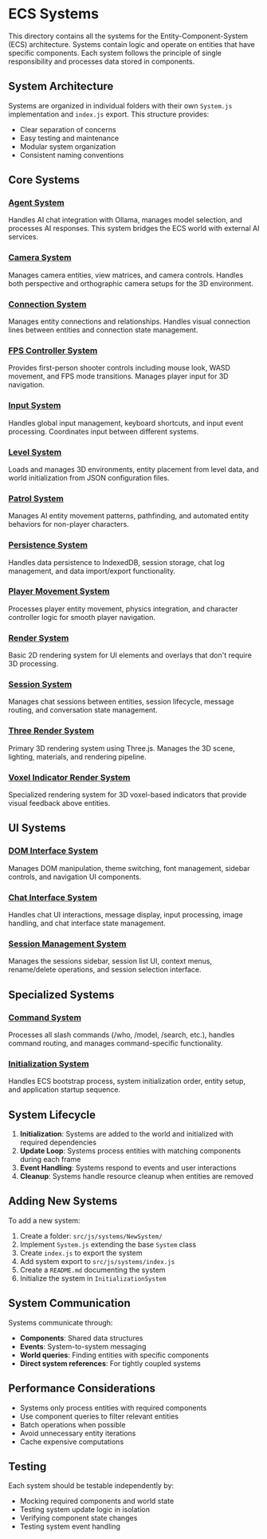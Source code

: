 # ECS Systems

This directory contains all the systems for the Entity-Component-System (ECS) architecture. Systems contain logic and operate on entities that have specific components. Each system follows the principle of single responsibility and processes data stored in components.

## System Architecture

Systems are organized in individual folders with their own `System.js` implementation and `index.js` export. This structure provides:

- Clear separation of concerns
- Easy testing and maintenance  
- Modular system organization
- Consistent naming conventions

## Core Systems

### [Agent System](./Agent/README.md)
Handles AI chat integration with Ollama, manages model selection, and processes AI responses. This system bridges the ECS world with external AI services.

### [Camera System](./Camera/README.md)  
Manages camera entities, view matrices, and camera controls. Handles both perspective and orthographic camera setups for the 3D environment.

### [Connection System](./Connection/README.md)
Manages entity connections and relationships. Handles visual connection lines between entities and connection state management.

### [FPS Controller System](./FPSController/README.md)
Provides first-person shooter controls including mouse look, WASD movement, and FPS mode transitions. Manages player input for 3D navigation.

### [Input System](./Input/README.md)
Handles global input management, keyboard shortcuts, and input event processing. Coordinates input between different systems.

### [Level System](./Level/README.md)
Loads and manages 3D environments, entity placement from level data, and world initialization from JSON configuration files.

### [Patrol System](./Patrol/README.md)
Manages AI entity movement patterns, pathfinding, and automated entity behaviors for non-player characters.

### [Persistence System](./Persistence/README.md)
Handles data persistence to IndexedDB, session storage, chat log management, and data import/export functionality.

### [Player Movement System](./PlayerMovement/README.md)
Processes player entity movement, physics integration, and character controller logic for smooth player navigation.

### [Render System](./Render/README.md)
Basic 2D rendering system for UI elements and overlays that don't require 3D processing.

### [Session System](./Session/README.md)
Manages chat sessions between entities, session lifecycle, message routing, and conversation state management.

### [Three Render System](./ThreeRender/README.md)
Primary 3D rendering system using Three.js. Manages the 3D scene, lighting, materials, and rendering pipeline.

### [Voxel Indicator Render System](./VoxelIndicatorRender/README.md)
Specialized rendering system for 3D voxel-based indicators that provide visual feedback above entities.

## UI Systems

### [DOM Interface System](./DOMInterface/README.md)
Manages DOM manipulation, theme switching, font management, sidebar controls, and navigation UI components.

### [Chat Interface System](./ChatInterface/README.md)
Handles chat UI interactions, message display, input processing, image handling, and chat interface state management.

### [Session Management System](./SessionManagement/README.md)
Manages the sessions sidebar, session list UI, context menus, rename/delete operations, and session selection interface.

## Specialized Systems

### [Command System](./Command/README.md)
Processes all slash commands (/who, /model, /search, etc.), handles command routing, and manages command-specific functionality.

### [Initialization System](./Initialization/README.md)
Handles ECS bootstrap process, system initialization order, entity setup, and application startup sequence.

## System Lifecycle

1. **Initialization**: Systems are added to the world and initialized with required dependencies
2. **Update Loop**: Systems process entities with matching components during each frame
3. **Event Handling**: Systems respond to events and user interactions
4. **Cleanup**: Systems handle resource cleanup when entities are removed

## Adding New Systems

To add a new system:

1. Create a folder: `src/js/systems/NewSystem/`
2. Implement `System.js` extending the base `System` class
3. Create `index.js` to export the system
4. Add system export to `src/js/systems/index.js`
5. Create a `README.md` documenting the system
6. Initialize the system in `InitializationSystem`

## System Communication

Systems communicate through:
- **Components**: Shared data structures
- **Events**: System-to-system messaging  
- **World queries**: Finding entities with specific components
- **Direct system references**: For tightly coupled systems

## Performance Considerations

- Systems only process entities with required components
- Use component queries to filter relevant entities
- Batch operations when possible
- Avoid unnecessary entity iterations
- Cache expensive computations

## Testing

Each system should be testable independently by:
- Mocking required components and world state
- Testing system update logic in isolation
- Verifying component state changes
- Testing system event handling